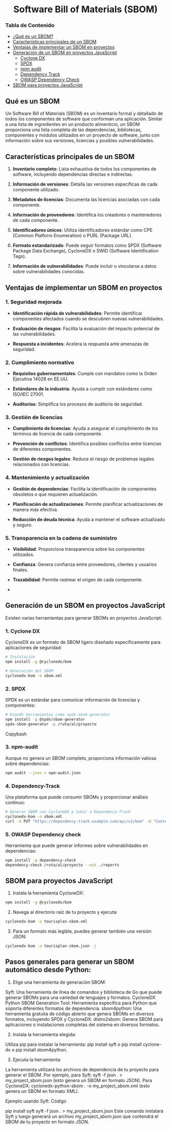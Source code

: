 # <center>Software Bill of Materials (SBOM) </center>

### Tabla de Contenido

* [¿Qué es un SBOM?](#qué-es-un-sbom)
* [Características principales de un SBOM](#características-principales-de-un-sbom)
* [Ventajas de implementar un SBOM en proyectos](#ventajas-de-implementar-un-sbom-en-proyectos)
* [Generación de un SBOM en proyectos JavaScript](#generación-de-un-sbom-en-proyectos-javascript)
    * [Cyclone DX](#cyclone-dx)
    * [SPDX](#spdx)
    * [npm audit](#npm-audit)
    * [Dependency Track](#dependency-track)
    * [OWASP Dependency Check](#owaps-dependency-check)
* [SBOM para proyectos JavaScript](#sbom-para-proyectos-javascript)

## Qué es un SBOM


Un Software Bill of Materials (SBOM) es un inventario formal y detallado de todos los componentes de software que conforman una aplicación. Similar a una lista de ingredientes en un producto alimenticio, un SBOM proporciona una lista completa de las dependencias, bibliotecas, componentes y módulos utilizados en un proyecto de software, junto con información sobre sus versiones, licencias y posibles vulnerabilidades.

## Características principales de un SBOM

1.  **Inventario completo**: Lista exhaustiva de todos los componentes de software, incluyendo dependencias directas e indirectas.
    
2.  **Información de versiones**: Detalla las versiones específicas de cada componente utilizado.
    
3.  **Metadatos de licencias**: Documenta las licencias asociadas con cada componente.
    
4.  **Información de proveedores**: Identifica los creadores o mantenedores de cada componente.
    
5.  **Identificadores únicos**: Utiliza identificadores estándar como CPE (Common Platform Enumeration) o PURL (Package URL).
    
6.  **Formato estandarizado**: Puede seguir formatos como SPDX (Software Package Data Exchange), CycloneDX o SWID (Software Identification Tags).
    
7.  **Información de vulnerabilidades**: Puede incluir o vincularse a datos sobre vulnerabilidades conocidas.


## Ventajas de implementar un SBOM en proyectos
### 1. Seguridad mejorada

-   **Identificación rápida de vulnerabilidades**: Permite identificar componentes afectados cuando se descubren nuevas vulnerabilidades.
    
-   **Evaluación de riesgos**: Facilita la evaluación del impacto potencial de las vulnerabilidades.
    
-   **Respuesta a incidentes**: Acelera la respuesta ante amenazas de seguridad.
    

### 2. Cumplimiento normativo

-   **Requisitos gubernamentales**: Cumple con mandatos como la Orden Ejecutiva 14028 en EE.UU.
    
-   **Estándares de la industria**: Ayuda a cumplir con estándares como ISO/IEC 27001.
    
-   **Auditorías**: Simplifica los procesos de auditoría de seguridad.
    

### 3. Gestión de licencias

-   **Cumplimiento de licencias**: Ayuda a asegurar el cumplimiento de los términos de licencia de cada componente.
    
-   **Prevención de conflictos**: Identifica posibles conflictos entre licencias de diferentes componentes.
    
-   **Gestión de riesgos legales**: Reduce el riesgo de problemas legales relacionados con licencias.
    

### 4. Mantenimiento y actualización

-   **Gestión de dependencias**: Facilita la identificación de componentes obsoletos o que requieren actualización.
    
-   **Planificación de actualizaciones**: Permite planificar actualizaciones de manera más efectiva.
    
-   **Reducción de deuda técnica**: Ayuda a mantener el software actualizado y seguro.
    

### 5. Transparencia en la cadena de suministro

-   **Visibilidad**: Proporciona transparencia sobre los componentes utilizados.
    
-   **Confianza**: Genera confianza entre proveedores, clientes y usuarios finales.
    
-   **Trazabilidad**: Permite rastrear el origen de cada componente.
- 
## Generación de un SBOM en proyectos JavaScript
Existen varias herramientas para generar SBOMs en proyectos JavaScript:

### 1. Cyclone DX

CycloneDX es un formato de SBOM ligero diseñado específicamente para aplicaciones de seguridad:

```bash
# Instalación
npm install -g @cyclonedx/bom

# Generación del SBOM
cyclonedx-bom -o sbom.xml

```


### 2. SPDX

SPDX es un estándar para comunicar información de licencias y componentes:

```bash
# Usando herramientas como spdx-sbom-generator
npm install -g @spdx/sbom-generator
spdx-sbom-generator -p /ruta/al/proyecto

```

Copybash

### 3. npm-audit

Aunque no genera un SBOM completo, proporciona información valiosa sobre dependencias:

```bash
npm audit --json > npm-audit.json

```


### 4. Dependency-Track

Una plataforma que puede consumir SBOMs y proporcionar análisis continuo:

```bash
# Generar SBOM con CycloneDX y subir a Dependency-Track
cyclonedx-bom -o sbom.xml
curl -X PUT "https://dependency-track.example.com/api/v1/bom" -H "Content-Type: application/xml" -d @sbom.xml

```
### 5. OWASP Dependency check

Herramienta que puede generar informes sobre vulnerabilidades en dependencias:

```bash
npm install -g dependency-check
dependency-check /ruta/al/proyecto --out ./reports
```
## SBOM para proyectos JavaScript
1.  Instala la herramienta CycloneDX:
    

```bash
npm install -g @cyclonedx/bom

```


2.  Navega al directorio raíz de tu proyecto y ejecuta:
    

```bash
cyclonedx-bom -o tourisplan-sbom.xml

```

3.  Para un formato más legible, puedes generar también una versión JSON:
    

```bash
cyclonedx-bom -o tourisplan-sbom.json -j

```

## Pasos generales para generar un SBOM automático desde Python:

1. Elige una herramienta de generación SBOM:

Syft: Una herramienta de línea de comandos y biblioteca de Go que puede generar SBOMs para una variedad de lenguajes y formatos. 
CycloneDX Python SBOM Generation Tool: Herramienta específica para Python que soporta diferentes formatos de dependencia. 
sbom4python: Una herramienta gratuita de código abierto que genera SBOMs en diversos formatos, incluyendo SPDX y CycloneDX. 
distro2sbom: Genera SBOM para aplicaciones o instalaciones completas del sistema en diversos formatos. 

2. Instala la herramienta elegida:

Utiliza pip para instalar la herramienta: pip install syft o pip install cyclone-dx o pip install sbom4python. 

3. Ejecuta la herramienta:

La herramienta utilizará los archivos de dependencia de tu proyecto para generar el SBOM. Por ejemplo, para Syft: syft -f json . > my_project_sbom.json (esto genera un SBOM en formato JSON). 
Para CycloneDX: cyclonedx-python-sbom . -o my_project_sbom.xml (esto genera un SBOM en formato XML). 

Ejemplo usando Syft:
Código

pip install syft
syft -f json . > my_project_sbom.json
Este comando instalará Syft y luego generará un archivo my_project_sbom.json que contendrá el SBOM de tu proyecto en formato JSON. 
